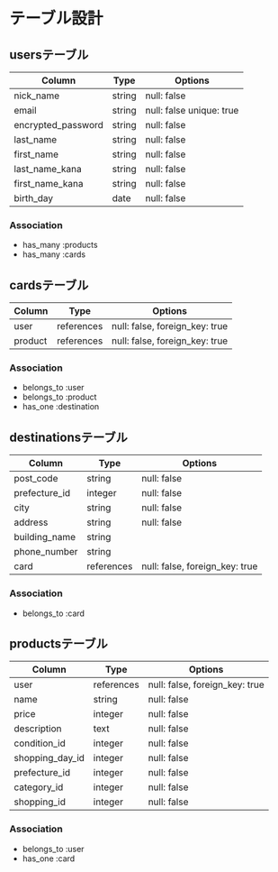 # テーブル設計


## usersテーブル
| Column                         | Type   | Options                  |
| ------------------------------ | ------ | ------------------------ |
| nick_name                      | string | null: false              |
| email                          | string | null: false unique: true |
| encrypted_password             | string | null: false              |
| last_name                      | string | null: false              |
| first_name                     | string | null: false              |
| last_name_kana                 | string | null: false              |
| first_name_kana                | string | null: false              |
| birth_day                      | date   | null: false              |

### Association
- has_many :products
- has_many :cards


## cardsテーブル
| Column      | Type       | Options                        |
| ----------- | ---------- | ------------------------------ |
| user        | references | null: false, foreign_key: true |
| product     | references | null: false, foreign_key: true |

### Association
- belongs_to :user
- belongs_to :product
- has_one :destination


## destinationsテーブル
| Column        | Type       | Options                        |
| ------------- | ---------- | ------------------------------ |
| post_code     | string     | null: false                    |
| prefecture_id | integer    | null: false                    |
| city          | string     | null: false                    |
| address       | string     | null: false                    |
| building_name | string     |                                |
| phone_number  | string     |                                |
| card          | references | null: false, foreign_key: true |

### Association
- belongs_to :card

## productsテーブル
| Column           | Type       | Options                        |
| ---------------- | ---------- | ------------------------------ |
| user             | references | null: false, foreign_key: true |
| name             | string     | null: false                    |
| price            | integer    | null: false                    |
| description      | text       | null: false                    |
| condition_id     | integer    | null: false                    |
| shopping_day_id  | integer    | null: false                    |
| prefecture_id    | integer    | null: false                    |
| category_id      | integer    | null: false                    |
| shopping_id      | integer    | null: false                    |

### Association
- belongs_to :user
- has_one :card


